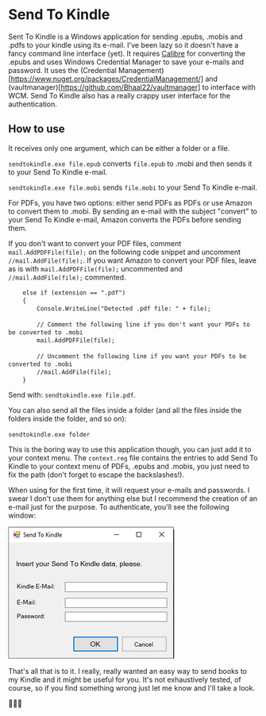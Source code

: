 # Send To Kindle

Sent To Kindle is a Windows application for sending .epubs, .mobis and .pdfs to your kindle using its e-mail. I've been lazy so it doesn't have a fancy command line interface (yet). It requires [Calibre](https://calibre-ebook.com/) for converting the .epubs and uses Windows Credential Manager to save your e-mails and password. It uses the (Credential Management)[https://www.nuget.org/packages/CredentialManagement/] and (vaultmanager)[https://github.com/Bhaal22/vaultmanager] to interface with WCM. Send To Kindle also has a really crappy user interface for the authentication. 

## How to use

It receives only one argument, which can be either a folder or a file. 

`sendtokindle.exe file.epub` converts `file.epub` to .mobi and then sends it to your Send To Kindle e-mail.

`sendtokindle.exe file.mobi` sends `file.mobi` to your Send To Kindle e-mail.

For PDFs, you have two options: either send PDFs as PDFs or use Amazon to convert them to .mobi. By sending an e-mail with the subject "convert" to your Send To Kindle e-mail, Amazon converts the PDFs before sending them.

If you don't want to convert your PDF files, comment `mail.AddPDFFile(file);` on the following code snippet and uncomment `//mail.AddFile(file);`.
If you want Amazon to convert your PDF files, leave as is with `mail.AddPDFFile(file);` uncommented and `//mail.AddFile(file);` commented.

```
    else if (extension == ".pdf")
    {
        Console.WriteLine("Detected .pdf file: " + file);

        // Comment the following line if you don't want your PDFs to be converted to .mobi
        mail.AddPDFFile(file);

        // Uncomment the following line if you want your PDFs to be converted to .mobi
        //mail.AddFile(file);
    }
```

Send with: `sendtokindle.exe file.pdf`.

You can also send all the files inside a folder (and all the files inside the folders inside the folder, and so on):

`sendtokindle.exe folder`

This is the boring way to use this application though, you can just add it to your context menu. The `context.reg` file contains the entries to add Send To Kindle to your context menu of PDFs, .epubs and .mobis, you just need to fix the path (don't forget to escape the backslashes!).

When using for the first time, it will request your e-mails and passwords. I swear I don't use them for anything else but I recommend the creation of an e-mail just for the purpose. To authenticate, you'll see the following window:

![alt text](https://github.com/helenacruz/SendToKindle/blob/master/images/auth.png "autho")

That's all that is to it. I really, really wanted an easy way to send books to my Kindle and it might be useful for you. It's not exhaustively tested, of course, so if you find something wrong just let me know and I'll take a look. 

:cactus::cactus::cactus:
